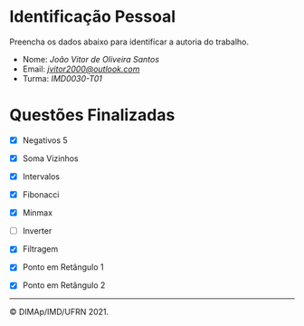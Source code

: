 ﻿# Identificação Pessoal

Preencha os dados abaixo para identificar a autoria do trabalho.

- Nome: *João Vitor de Oliveira Santos*
- Email: *jvitor2000@outlook.com*
- Turma: *IMD0030-T01*

# Questões Finalizadas

- [x] Negativos 5
- [x] Soma Vizinhos
- [x] Intervalos
- [x] Fibonacci
- [x] Minmax
- [ ] Inverter
- [x] Filtragem
- [x] Ponto em Retângulo 1
- [x] Ponto em Retângulo 2


--------
&copy; DIMAp/IMD/UFRN 2021.
